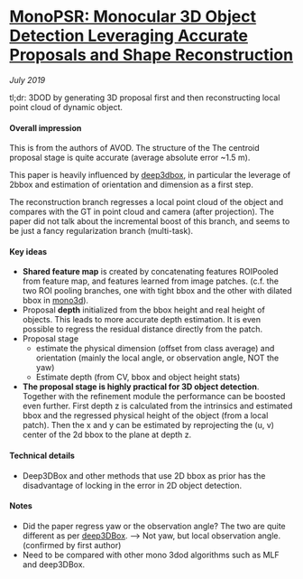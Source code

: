 # [MonoPSR: Monocular 3D Object Detection Leveraging Accurate Proposals and Shape Reconstruction](https://arxiv.org/abs/1904.01690)

_July 2019_

tl;dr: 3DOD by generating 3D proposal first and then reconstructing local point cloud of dynamic object. 

#### Overall impression
This is from the authors of AVOD. The structure of the The centroid proposal stage is quite accurate (average absolute error ~1.5 m).

This paper is heavily influenced by [deep3dbox](deep3dbox.md), in particular the leverage of 2bbox and estimation of orientation and dimension as a first step.

The reconstruction branch regresses a local point cloud of the object and compares with the GT in point cloud and camera (after projection). The paper did not talk about the incremental boost of this branch, and seems to be just a fancy regularization branch (multi-task).

#### Key ideas
- **Shared feature map** is created by concatenating features ROIPooled from feature map, and features learned from image patches. (c.f. the two ROI pooling branches, one with tight bbox and the other with dilated bbox in [mono3d](mono3d.md)).
- Proposal **depth** initialized from the bbox height and real height of objects. This leads to more accurate depth estimation. It is even possible to regress the residual distance directly from the patch.
- Proposal stage
	- estimate the physical dimension (offset from class average) and orientation (mainly the local angle, or observation angle, NOT the yaw)
	- Estimate depth (from CV, bbox and object height stats)
- **The proposal stage is highly practical for 3D object detection**. Together with the refinement module the performance can be boosted even further. First depth z is calculated from the intrinsics and estimated bbox and the regressed physical height of the object (from a local patch). Then the x and y can be estimated by reprojecting the (u, v) center of the 2d bbox to the plane at depth z. 

#### Technical details
- Deep3DBox and other methods that use 2D bbox as prior has the disadvantage of locking in the error in 2D object detection.

#### Notes
- Did the paper regress yaw or the observation angle? The two are quite different as per [deep3DBox](deep3dbox.md). --> Not yaw, but local observation angle. (confirmed by first author)
- Need to be compared with other mono 3dod algorithms such as MLF and deep3DBox.

